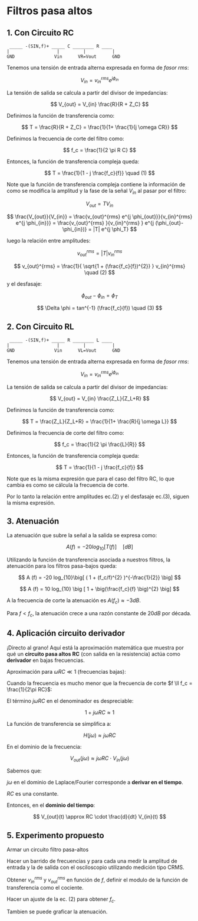 # Filtros pasa altos



## 1. Con Circuito RC

```
 _____ -(SIN,f)+ _____ C ________ R ____   
|                  |         |          |  
GND               Vin      VR=Vout      GND
```

Tenemos una tensión de entrada alterna expresada en forma de *fasor rms*:

$$
V_{in} = v_{in}^{rms} e^{j \phi_{in}}
$$

La tensión de salida se calcula a partir del divisor de impedancias:

$$
V_{out} =  V_{in} \frac{R}{R + Z_C}
$$

Definimos la función de transferencia como:

$$
T = \frac{R}{R + Z_C} =   \frac{1}{1+ \frac{1}{j \omega CR}}
$$

Definimos la frecuencia de corte del filtro como:

$$
f_c = \frac{1}{2 \pi R C}
$$

Entonces, la función de transferencia compleja queda:

$$
T = \frac{1}{1 - j \frac{f_c}{f}} \quad (1)
$$

Note que la función de transferencia compleja contiene la información de como se modifica la amplitud y la fase de la señal $V_{in}$ al pasar por el filtro:

$$
V_{out} = T V_{in}
$$

$$
\frac{V_{out}}{V_{in}} = \frac{v_{out}^{rms} e^{j \phi_{out}}}{v_{in}^{rms} e^{j \phi_{in}}} = \frac{v_{out}^{rms} }{v_{in}^{rms} } e^{j (\phi_{out}-\phi_{in})} = |T| e^{j \phi_T}
$$

luego la relación entre amplitudes:

$$
v_{out}^{rms} = |T| v_{in}^{rms}
$$

$$
v_{out}^{rms} = \frac{1}{ \sqrt{1 + (\frac{f_c}{f})^{2}} } v_{in}^{rms} \quad (2)
$$

y el desfasaje:

$$
\phi_{out} - \phi_{in} = \phi_T
$$

$$
\Delta \phi =  tan^{-1} (\frac{f_c}{f}) \quad (3)
$$




## 2. Con Circuito RL


```
 _____ -(SIN,f)+ _____ R ________ L ____   
|                  |         |          |  
GND               Vin      VL=Vout      GND
```


Tenemos una tensión de entrada alterna expresada en forma de *fasor rms*:

$$
V_{in} = v_{in}^{rms} e^{j \phi_{in}}
$$

La tensión de salida se calcula a partir del divisor de impedancias:

$$
V_{out} =  V_{in} \frac{Z_L}{Z_L+R}
$$

Definimos la función de transferencia como:

$$
T = \frac{Z_L}{Z_L+R} =   \frac{1}{1+  \frac{R}{j \omega L}}
$$

Definimos la frecuencia de corte del filtro como:

$$
f_c = \frac{1}{2 \pi \frac{L}{R}}
$$

Entonces, la función de transferencia compleja queda:

$$
T = \frac{1}{1 - j \frac{f_c}{f}}
$$

Note que es la misma expresión que para el caso del filtro RC, lo que cambia es como se cálcula la frecuencia de corte.

Por lo tanto la relación entre amplitudes ec.(2) y el desfasaje ec.(3), siguen la misma expresión.


## 3. Atenuación 

La atenuación que subre la señal a la salida se expresa como:

$$
A (f) = -20 log_{10}\big[ T(f)\big]\quad [dB]
$$

Utilizando la función de transferencia asociada a nuestros filtros, la atenuación para los filtros pasa-bajos queda:


$$
A (f) = -20 log_{10}\big[ ( 1 + (f_c/f)^{2}  )^{-\frac{1}{2}} \big]
$$

$$
A (f) = 10 log_{10} \big [ 1 + \big(\frac{f_c}{f} \big)^{2}  \big]
$$

A la frecuencia de corte la atenuación es $A(f_c)\approx -3dB$.

Para $f <f_c$, la atenuación crece a una razón constante de $20 dB$ por década.

## 4. Aplicación circuito derivador

¡Directo al grano! Aquí está la aproximación matemática que muestra por qué un **circuito pasa altos RC** (con salida en la resistencia) actúa como **derivador** en bajas frecuencias.



Aproximación para $\omega RC \ll 1$ (frecuencias bajas):

Cuando la frecuencia es mucho menor que la frecuencia de corte $f \ll f_c = \frac{1}{2\pi RC}$:  

El término $j\omega RC$ en el denominador es despreciable:  

$$
1 + j\omega RC \approx 1
$$  

La función de transferencia se simplifica a:

$$
H(j\omega) \approx j\omega RC
$$  


En el dominio de la frecuencia:  

$$
V_{out}(j\omega) \approx j\omega RC \cdot V_{in}(j\omega)
$$  

Sabemos que:  

$j\omega$ en el dominio de Laplace/Fourier corresponde a **derivar en el tiempo**.  

$RC$ es una constante.  

Entonces, en el **dominio del tiempo**:  

$$
V_{out}(t) \approx RC \cdot \frac{d}{dt} V_{in}(t)
$$  




## 5. Experimento propuesto

Armar un circuito filtro pasa-altos

Hacer un barrido de frecuencias y para cada una medir la amplitud de entrada y la de salida con el osciloscopio utilizando medición tipo CRMS. 

Obtener $v_{in}^{rms}$ y  $v_{out}^{rms}$ en función de $f$, definir el modulo de la función de transferencia como el cociente.

Hacer un ajuste de la ec. (2) para obtener $f_c$.

Tambien se puede graficar la atenuación.
 




